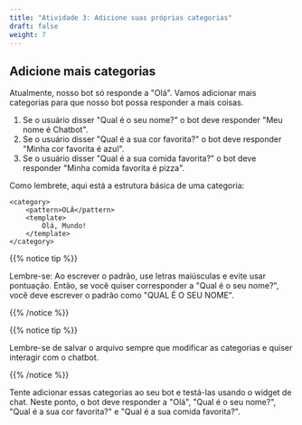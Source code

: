 ```yaml
---
title: "Atividade 3: Adicione suas próprias categorias"
draft: false
weight: 7
---
```


## Adicione mais categorias

Atualmente, nosso bot só responde a "Olá". Vamos adicionar mais categorias para que nosso bot possa responder a mais coisas.

1. Se o usuário disser "Qual é o seu nome?" o bot deve responder "Meu nome é Chatbot".
2. Se o usuário disser "Qual é a sua cor favorita?" o bot deve responder "Minha cor favorita é azul".
3. Se o usuário disser "Qual é a sua comida favorita?" o bot deve responder "Minha comida favorita é pizza".

Como lembrete, aqui está a estrutura básica de uma categoria:

```
<category>
    <pattern>OLÁ</pattern>
    <template>
        Olá, Mundo!
    </template>
</category>
```

{{% notice tip %}}

Lembre-se: Ao escrever o padrão, use letras maiúsculas e evite usar pontuação. Então, se você quiser corresponder a "Qual é o seu nome?", você deve escrever o padrão como "QUAL É O SEU NOME".

{{% /notice %}}

{{% notice tip %}}

Lembre-se de salvar o arquivo sempre que modificar as categorias e quiser interagir com o chatbot.

{{% /notice %}}

Tente adicionar essas categorias ao seu bot e testá-las usando o widget de chat. Neste ponto, o bot deve responder a "Olá", "Qual é o seu nome?", "Qual é a sua cor favorita?" e "Qual é a sua comida favorita?".